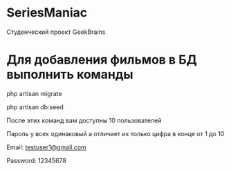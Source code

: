 # SeriesManiac
Студенческий проект GeekBrains

# Для добавления фильмов в БД выполнить команды
php artisan migrate

php artisan db:seed

После этих команд вам доступны 10 пользователей 

Пароль у всех одинаковый а отличает их только цифра в конце от 1 до 10

Email: testuser1@gmail.com

Password: 12345678
